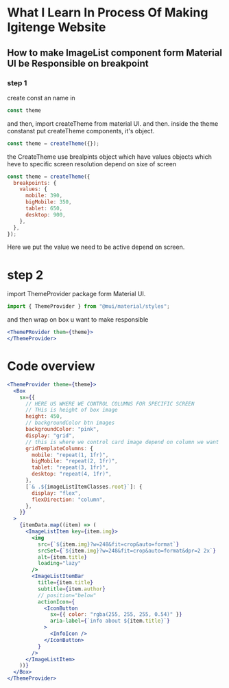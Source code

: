 # What I Learn In Process Of Making Igitenge Website

## How to make ImageList component form Material UI be Responsible on breakpoint

### step 1

create const an name in

```jsx
const theme
```

and then, import createTheme from material UI.
and then.
inside the theme constanst put createTheme components, it's object.

```jsx
const theme = createTheme({});
```

the CreateTheme use brealpints object which have values objects which heve to specific screen resolution depend on sixe of screen

```jsx
const theme = createTheme({
  breakpoints: {
    values: {
      mobile: 390,
      bigMobile: 350,
      tablet: 650,
      desktop: 900,
    },
  },
});
```

Here we put the value we need to be active depend on screen.

# step 2

import ThemeProvider package form Material UI.

```jsx
import { ThemeProvider } from "@mui/material/styles";
```

and then wrap on box u want to make responsible

```jsx
<ThemePRovider them={theme}>
</ThemeProvider>
```

# Code overview

```jsx
<ThemeProvider theme={theme}>
  <Box
    sx={{
      // HERE US WHERE WE CONTROL COLUMNS FOR SPECIFIC SCREEN
      // THis is height of box image
      height: 450,
      // backgroundColor btn images
      backgroundColor: "pink",
      display: "grid",
      // this is where we control card image depend on column we want
      gridTemplateColumns: {
        mobile: "repeat(1, 1fr)",
        bigMobile: "repeat(2, 1fr)",
        tablet: "repeat(3, 1fr)",
        desktop: "repeat(4, 1fr)",
      },
      [`& .${imageListItemClasses.root}`]: {
        display: "flex",
        flexDirection: "column",
      },
    }}
  >
    {itemData.map((item) => (
      <ImageListItem key={item.img}>
        <img
          src={`${item.img}?w=248&fit=crop&auto=format`}
          srcSet={`${item.img}?w=248&fit=crop&auto=format&dpr=2 2x`}
          alt={item.title}
          loading="lazy"
        />
        <ImageListItemBar
          title={item.title}
          subtitle={item.author}
          // position="below"
          actionIcon={
            <IconButton
              sx={{ color: "rgba(255, 255, 255, 0.54)" }}
              aria-label={`info about ${item.title}`}
            >
              <InfoIcon />
            </IconButton>
          }
        />
      </ImageListItem>
    ))}
  </Box>
</ThemeProvider>
```
